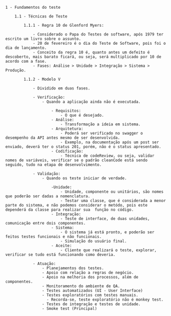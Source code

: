     1 - Fundamentos do teste

        1.1 - Técnicas de Teste

            1.1.1 - Regra 10 de Glenford Myers:
                
                - Considerado o Papa do Testes de software, após 1979 ter escrito um livro sobre o assunto.
                - 20 de fevereiro é o dia do Teste de Software, pois foi o dia de lançamento.
                - Conceito da regra 10 é, quanto antes um defeito é descoberto, mais barato ficará, ou seja, será multiplicado por 10 de acordo com a fase.
                - Fases: Análise > Unidade > Integração > Sistema > Produção.

            1.1.2 - Modelo V

                - Dividido em duas fases.

                - Verificação: 
                    - Quando a aplicação ainda não é executada.
                        
                        - Requisitos: 
                            - O que é desejado.
                        - Análise: 
                            - Transformação a ideia em sistema.
                        - Arquitetura: 
                            - Poderá ser verificado no swagger o desempenho da API antes mesmo de ser desenvolvida.
                            - Exemplo, na documentação após um post ser enviado, deverá ter o status 201, porém, não é o status apresentado.
                        - Codificação:
                            - Técnica de codeReview, ou seja, validar nomes de variáveis, verificar se o padrão cleanCode está sendo seguido, tudo na etapa de desenvolvimento.

                - Validação:
                    - Quando os teste iniciar de verdade.

                        -Unidade:
                            - Unidade, componente ou unitários, são nomes que poderão ser dadas a nomenclatura.
                            - Testar uma classe, que é considerada a menor parte do sistema, e não podemos considerar o metódo, pois este dependerá da classe para realizar sua  função no código.
                        - Integração:
                            - Teste de interface, de duas unidades, comunicação entre dois componentes.
                        - Sistema:
                            - O sistema já está pronto, e poderão ser feitos testes funcionais e não funcionais.
                            - Simulação do usuário final.
                        - Aceite:
                            - Cliente que realizará o teste, explorar, verificar se tudo está funcionando como deveria.

                - Atuação:
                    - Planejamentos dos testes.
                    - Apoio com relação a regras de negócio.
                    - Apoio na melhoria dos processos, além de componentes.
                    - Monitoramento do ambiente de QA.
                    - Testes automatizados (UI - User Interface)
                    - Testes exploratórios com testes manuais.
                      - Recorda-se, teste exploratório não é monkey test.
                    - Testes de integração e testes de unidade.
                    - Smoke test (Principal)
